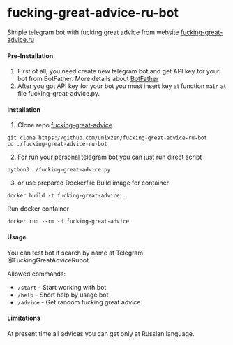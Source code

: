 # fucking-great-advice-ru-bot
Simple telegram bot with fucking great advice from website [fucking-great-advice.ru](http://fucking-great-advice.ru)

#### Pre-Installation

1. First of all, you need create new telegram bot and get API key for your bot from BotFather. More details about [BotFather](https://core.telegram.org/bots)
2. After you got API key for your bot you must insert key at function `main` at file fucking-great-advice.py.

#### Installation

1. Clone repo [fucking-great-advice](https://github.com/unixzen/fucking-great-advice-ru-bot.git)
```
git clone https://github.com/unixzen/fucking-great-advice-ru-bot
cd ./fucking-great-advice-ru-bot
```

2. For run your personal telegram bot you can just run direct script
```
python3 ./fucking-great-advice.py
```

3. or use prepared Dockerfile
Build image for container
```
docker build -t fucking-great-advice .
```
Run docker container
```
docker run --rm -d fucking-great-advice
```

#### Usage

You can test bot if search by name at Telegram @FuckingGreatAdviceRubot.

Allowed commands:

* `/start` - Start working with bot
* `/help` - Short help by usage bot
* `/advice` - Get random fucking great advice


#### Limitations

At present time all advices you can get only at Russian language.

